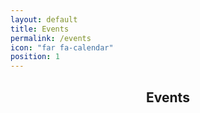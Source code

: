 ```yaml
---
layout: default
title: Events
permalink: /events
icon: "far fa-calendar"
position: 1
---
```


<center>
<h2 class="title"> <i class="far fa-calendar"></i> Events </h2>
</center>

<html lang='de'>
  <head>
    <meta charset='utf-8' />
    <script src='/assets/js/vendor/rrule.min.js'></script>
    <script src='/assets/js/vendor/fullcalendar/index.global.min.js'></script>
    <script src='/assets/js/vendor/fullcalendar/de.global.min.js'></script>
    <script src='/assets/js/vendor/fullcalendar/fullcalendar-rrule.global.min.js'></script>
    <script>

      document.addEventListener('DOMContentLoaded', function() {
        var calendarEl = document.getElementById('calendar');
        var calendar = new FullCalendar.Calendar(calendarEl, {
          initialView: 'dayGridMonth',
          height: "auto",
          locale: 'de',
          events: '/calendar-data',
          weekNumbers: true,
          headerToolbar:
          {
            left: 'today',
            center: 'title',
            right: 'prev,next'
          }
        });
        calendar.render();
      });

      const icalFeedUrls = {};
    </script>

  </head>
  <body>
    <div class="posts">
      {% for event in site.events %}
        {% if event.event.rrule %}
          <div class="post-teaser">
              {% if event.image %}
              <div class="post-img">
                  <a aria-label="{{ event.title }}" href="{{ event.url | relative_url }}">
                      <img alt="{{ event.title }}" src="{{ event.image | relative_url }}">
                  </a>
              </div>
              {% endif %}
              <span>
                <header>
                  <h1>
                    <a aria-label="{{ event.title }}" class="post-link" href="{{ event.url | relative_url }}">
                      {{ event.title }}
                    </a>
                  </h1>
                  {% include blog/post_info.liquid author=event.author date=event.event.start rrule=event.event.rrule %}
                </header>
                {% if site.excerpt or site.theme_settings.excerpt %}
                    <div class="excerpt">
                        {% if site.excerpt == "truncate" %}
                          {{ event.content | strip_html | truncate: '250' | escape }}
                        {% else %}
                          {{ event.excerpt | strip_html | escape }}
                        {% endif %}
                    </div>
                {% endif %}
            </span>
          </div>
        {% endif %}
      {% endfor %}
    </div>
    <div id='calendar' style="width:95%; margin: auto; margin-top: 50px;"></div>
        <div style="display: flex; align-items: center; margin-top: 50px; width: 100%; padding: 15px;">
            <h3 style="margin: auto; margin-right: 0px">ICal Feeds</h3>
            <div style="display: flex; flex-direction: column; margin: auto; margin-left: 15px">
              {% for feed in site.pages %}
                  {% assign name = feed.name | downcase %}
                  {% if name contains 'ics' %}
                    <div style="display: flex; align-items: center; width: 100%;">
                      <p style="margin-bottom: 0px; margin-right: 10px;">{{ feed.name | replace: '.ics', '' }}</p>
                      <code id="{{feed.name}}-url" style="box-shadow: 0px 0px 10px 0px rgba(0, 0, 0, 0.1); font-family: monospace;"></code>
                      <a id="{{feed.name}}-cpbtn" style="margin-left: 10px; margin-top: 0px; margin-bottom: 0px;">
                          <i class="fas fa-copy" title="In Zwischenablage kopieren"></i>
                      </a>
                    </div>
                  {% endif %}
              {% endfor %}
            </div>
    </div>

    {% for feed in site.pages %}
      {% assign name = feed.name | downcase %}
      {% if name contains 'ics' %}
        <script>
          icalFeedUrls["{{feed.name}}"] = { url: "{{site.url}}/feed/eo-events/{{feed.name}}", btn: document.getElementById("{{feed.name}}-cpbtn")};

          // set text in HTML element "{{feed.name}}-url" to the URL
          document.getElementById("{{feed.name}}-url").textContent = icalFeedUrls["{{feed.name}}"].url;

          icalFeedUrls["{{feed.name}}"].btn.addEventListener('click', () => {
              const tempInput = document.createElement('input');
              tempInput.value = icalFeedUrls["{{feed.name}}"].url;
              document.body.appendChild(tempInput);
              tempInput.select();
              document.execCommand('copy');
              document.body.removeChild(tempInput);
              alert('URL wurde in die Zwischenablage kopiert!');
          });
        </script>
      {% endif %}
    {% endfor %}

  </body>
</html>
